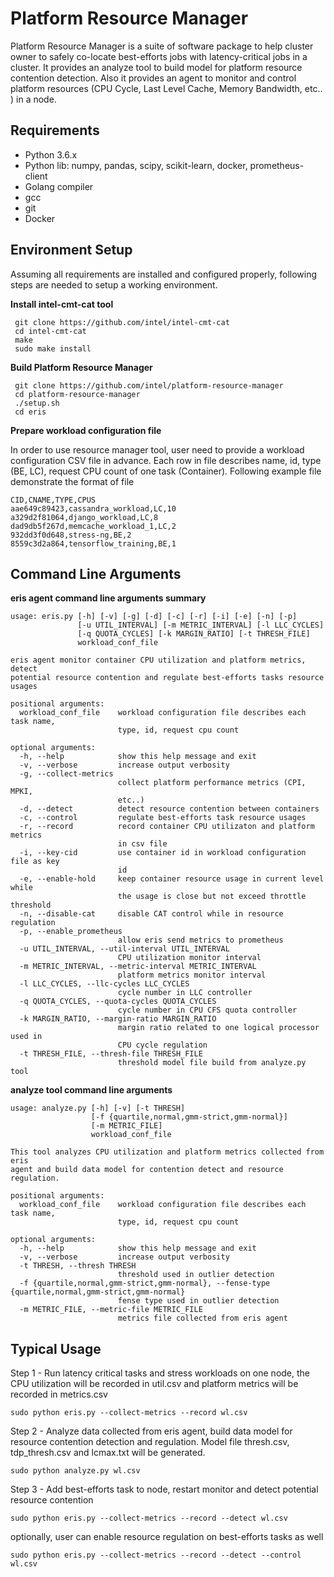 # Platform Resource Manager

Platform Resource Manager is a suite of software package to help cluster owner to safely co-locate best-efforts jobs with latency-critical jobs in a cluster. It provides an analyze tool to build model for platform resource contention detection. Also it provides an agent to monitor and control platform resources (CPU Cycle, Last Level Cache, Memory Bandwidth, etc.. ) in a node.    

## Requirements

 - Python 3.6.x
 - Python lib: numpy, pandas, scipy, scikit-learn, docker, prometheus-client
 - Golang compiler
 - gcc
 - git
 - Docker

## Environment Setup
Assuming all requirements are installed and configured properly, following steps are needed to setup a working environment.

**Install intel-cmt-cat tool**

     git clone https://github.com/intel/intel-cmt-cat
     cd intel-cmt-cat
     make
     sudo make install

**Build Platform Resource Manager**

     git clone https://github.com/intel/platform-resource-manager
     cd platform-resource-manager
     ./setup.sh
     cd eris

**Prepare workload configuration file**

In order to use resource manager tool, user need to provide a workload configuration CSV file in advance. Each row in file describes name, id, type (BE, LC), request CPU count of one task (Container).  Following example file demonstrate the format of file 

    CID,CNAME,TYPE,CPUS
    aae649c89423,cassandra_workload,LC,10
    a329d2f81064,django_workload,LC,8
    dad9db5f267d,memcache_workload_1,LC,2
    932dd3f0d648,stress-ng,BE,2
    8559c3d2a864,tensorflow_training,BE,1

 
## Command Line Arguments

**eris agent command line arguments summary**
 
    usage: eris.py [-h] [-v] [-g] [-d] [-c] [-r] [-i] [-e] [-n] [-p]
                   [-u UTIL_INTERVAL] [-m METRIC_INTERVAL] [-l LLC_CYCLES]
                   [-q QUOTA_CYCLES] [-k MARGIN_RATIO] [-t THRESH_FILE]
                   workload_conf_file
    
    eris agent monitor container CPU utilization and platform metrics, detect
    potential resource contention and regulate best-efforts tasks resource usages
    
    positional arguments:
      workload_conf_file    workload configuration file describes each task name,
                            type, id, request cpu count
    
    optional arguments:
      -h, --help            show this help message and exit
      -v, --verbose         increase output verbosity
      -g, --collect-metrics
                            collect platform performance metrics (CPI, MPKI,
                            etc..)
      -d, --detect          detect resource contention between containers
      -c, --control         regulate best-efforts task resource usages
      -r, --record          record container CPU utilizaton and platform metrics
                            in csv file
      -i, --key-cid         use container id in workload configuration file as key
                            id
      -e, --enable-hold     keep container resource usage in current level while
                            the usage is close but not exceed throttle threshold
      -n, --disable-cat     disable CAT control while in resource regulation
      -p, --enable_prometheus
                            allow eris send metrics to prometheus
      -u UTIL_INTERVAL, --util-interval UTIL_INTERVAL
                            CPU utilization monitor interval
      -m METRIC_INTERVAL, --metric-interval METRIC_INTERVAL
                            platform metrics monitor interval
      -l LLC_CYCLES, --llc-cycles LLC_CYCLES
                            cycle number in LLC controller
      -q QUOTA_CYCLES, --quota-cycles QUOTA_CYCLES
                            cycle number in CPU CFS quota controller
      -k MARGIN_RATIO, --margin-ratio MARGIN_RATIO
                            margin ratio related to one logical processor used in
                            CPU cycle regulation
      -t THRESH_FILE, --thresh-file THRESH_FILE
                            threshold model file build from analyze.py tool

**analyze tool command line arguments**

    usage: analyze.py [-h] [-v] [-t THRESH]
                      [-f {quartile,normal,gmm-strict,gmm-normal}]
                      [-m METRIC_FILE]
                      workload_conf_file
    
    This tool analyzes CPU utilization and platform metrics collected from eris
    agent and build data model for contention detect and resource regulation.
    
    positional arguments:
      workload_conf_file    workload configuration file describes each task name,
                            type, id, request cpu count
    
    optional arguments:
      -h, --help            show this help message and exit
      -v, --verbose         increase output verbosity
      -t THRESH, --thresh THRESH
                            threshold used in outlier detection
      -f {quartile,normal,gmm-strict,gmm-normal}, --fense-type {quartile,normal,gmm-strict,gmm-normal}
                            fense type used in outlier detection
      -m METRIC_FILE, --metric-file METRIC_FILE
                            metrics file collected from eris agent

## Typical Usage


Step 1 - Run latency critical tasks and stress workloads on one node, the CPU utilization will be recorded in util.csv and platform metrics will be recorded in metrics.csv

    sudo python eris.py --collect-metrics --record wl.csv

Step 2 - Analyze data collected from eris agent, build data model for resource contention detection and regulation. Model file thresh.csv, tdp_thresh.csv and lcmax.txt will be generated.

    sudo python analyze.py wl.csv

Step 3 - Add best-efforts task to node, restart monitor and detect potential resource contention

    sudo python eris.py --collect-metrics --record --detect wl.csv

optionally, user can enable resource regulation on best-efforts tasks as well

    sudo python eris.py --collect-metrics --record --detect --control wl.csv
